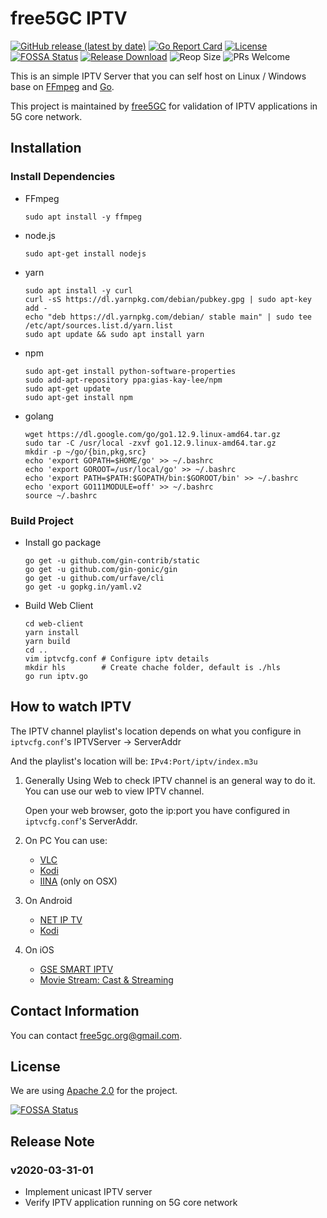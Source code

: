 # free5GC IPTV
[![GitHub release (latest by date)](https://img.shields.io/github/v/release/free5gc/IPTV)](https://github.com/free5gc/IPTV/releases)
[![Go Report Card](https://goreportcard.com/badge/github.com/free5gc/IPTV)](https://goreportcard.com/report/github.com/free5gc/IPTV)
[![License](https://img.shields.io/github/license/free5gc/IPTV)](./LICENSE.txt)
[![FOSSA Status](https://app.fossa.io/api/projects/git%2Bgithub.com%2Ffree5gc%2FIPTV.svg?type=shield)](https://app.fossa.io/projects/git%2Bgithub.com%2Ffree5gc%2FIPTV?ref=badge_shield)
[![Release Download](https://img.shields.io/github/downloads/free5gc/IPTV/total)](https://github.com/free5gc/IPTV/releases)
![Reop Size](https://img.shields.io/github/repo-size/free5gc/IPTV)
![PRs Welcome](https://img.shields.io/badge/PRs-welcome-brightgreen.svg)


This is an simple IPTV Server that you can self host on Linux / Windows base on [FFmpeg](https://www.ffmpeg.org/) and [Go](https://golang.org/).

This project is maintained by [free5GC](https://free5gc.org) for validation of IPTV applications in 5G core network.

## Installation

### Install Dependencies

- FFmpeg

    ```shell
    sudo apt install -y ffmpeg
    ```

- node.js

    ```shell
    sudo apt-get install nodejs
    ```

- yarn

    ```shell
    sudo apt install -y curl
    curl -sS https://dl.yarnpkg.com/debian/pubkey.gpg | sudo apt-key add -
    echo "deb https://dl.yarnpkg.com/debian/ stable main" | sudo tee /etc/apt/sources.list.d/yarn.list
    sudo apt update && sudo apt install yarn
    ```

- npm

    ```shell
    sudo apt-get install python-software-properties
    sudo add-apt-repository ppa:gias-kay-lee/npm
    sudo apt-get update
    sudo apt-get install npm
    ```

- golang

    ```shell
    wget https://dl.google.com/go/go1.12.9.linux-amd64.tar.gz
    sudo tar -C /usr/local -zxvf go1.12.9.linux-amd64.tar.gz
    mkdir -p ~/go/{bin,pkg,src}
    echo 'export GOPATH=$HOME/go' >> ~/.bashrc
    echo 'export GOROOT=/usr/local/go' >> ~/.bashrc
    echo 'export PATH=$PATH:$GOPATH/bin:$GOROOT/bin' >> ~/.bashrc
    echo 'export GO111MODULE=off' >> ~/.bashrc
    source ~/.bashrc
    ```

### Build Project

- Install go package

    ```shell
    go get -u github.com/gin-contrib/static
    go get -u github.com/gin-gonic/gin
    go get -u github.com/urfave/cli
    go get -u gopkg.in/yaml.v2
    ```

- Build Web Client

    ```shell
    cd web-client
    yarn install
    yarn build
    cd ..
    vim iptvcfg.conf # Configure iptv details
    mkdir hls        # Create chache folder, default is ./hls
    go run iptv.go
    ```

## How to watch IPTV

The IPTV channel playlist's location depends on what you configure in `iptvcfg.conf`'s IPTVServer -> ServerAddr

And the playlist's location will be: `IPv4:Port/iptv/index.m3u`

1. Generally
    Using Web to check IPTV channel is an general way to do it. You can use our web to view IPTV channel.

    Open your web browser, goto the ip:port you have configured in `iptvcfg.conf`'s ServerAddr.

2. On PC
    You can use:
    - [VLC](https://www.videolan.org/vlc/index.zh-TW.html)
    - [Kodi](https://kodi.tv/)
    - [IINA](https://iina.io/) (only on OSX)

3. On Android
    - [NET IP TV](https://play.google.com/store/apps/details?id=com.dnamedya.netiptv)
    - [Kodi](https://play.google.com/store/apps/details?id=org.xbmc.kodi)

4. On iOS
     - [GSE SMART IPTV](https://apps.apple.com/us/app/gse-smart-iptv/id1028734023)
     - [Movie Stream: Cast & Streaming](https://apps.apple.com/us/app/movie-stream-ip-tv-films/id1450912244)

## Contact Information

You can contact [free5gc.org@gmail.com](mailto:free5gc.org@gmail.com).

## License

We are using [Apache 2.0](./LICENSE.txt) for the project.


[![FOSSA Status](https://app.fossa.io/api/projects/git%2Bgithub.com%2Ffree5gc%2FIPTV.svg?type=large)](https://app.fossa.io/projects/git%2Bgithub.com%2Ffree5gc%2FIPTV?ref=badge_large)

## Release Note

### v2020-03-31-01

+ Implement unicast IPTV server
+ Verify IPTV application running on 5G core network
